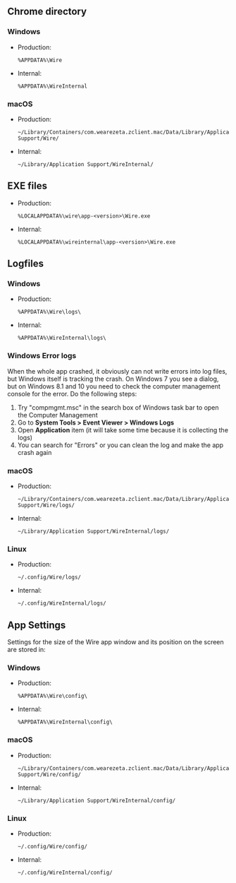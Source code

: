 ## Chrome directory

### Windows

- Production:
  ```
  %APPDATA%\Wire
  ```
- Internal:
  ```
  %APPDATA%\WireInternal
  ```

### macOS

- Production:
  ```
  ~/Library/Containers/com.wearezeta.zclient.mac/Data/Library/Application Support/Wire/
  ```
- Internal:
  ```
  ~/Library/Application Support/WireInternal/
  ```

## EXE files

- Production:
  ```
  %LOCALAPPDATA%\wire\app-<version>\Wire.exe
  ```
- Internal:
  ```
  %LOCALAPPDATA%\wireinternal\app-<version>\Wire.exe
  ```

## Logfiles

### Windows

- Production:
  ```
  %APPDATA%\Wire\logs\
  ```
- Internal:
  ```
  %APPDATA%\WireInternal\logs\
  ```

### Windows Error logs
When the whole app crashed, it obviously can not write errors into log files, but Windows itself is tracking the crash. On Windows 7 you see a dialog, but on Windows 8.1 and 10 you need to check the computer management console for the error. Do the following steps:

1. Try "compmgmt.msc" in the search box of Windows task bar to open the Computer Management
2. Go to **System Tools > Event Viewer > Windows Logs**
3. Open **Application** item (it will take some time because it is collecting the logs)
4. You can search for "Errors" or you can clean the log and make the app crash again

### macOS

- Production:
  ```
  ~/Library/Containers/com.wearezeta.zclient.mac/Data/Library/Application Support/Wire/logs/
  ```
- Internal:
  ```
  ~/Library/Application Support/WireInternal/logs/
  ```

### Linux

- Production:
  ```
  ~/.config/Wire/logs/
  ```
- Internal:
  ```
  ~/.config/WireInternal/logs/
  ```

## App Settings

Settings for the size of the Wire app window and its position on the screen are stored in:

### Windows

- Production:
  ```
  %APPDATA%\Wire\config\
  ```
- Internal:
  ```
  %APPDATA%\WireInternal\config\
  ```

### macOS

- Production:
  ```
  ~/Library/Containers/com.wearezeta.zclient.mac/Data/Library/Application Support/Wire/config/
  ```
- Internal:
  ```
  ~/Library/Application Support/WireInternal/config/
  ```

### Linux

- Production:
  ```
  ~/.config/Wire/config/
  ```
- Internal:
  ```
  ~/.config/WireInternal/config/
  ```